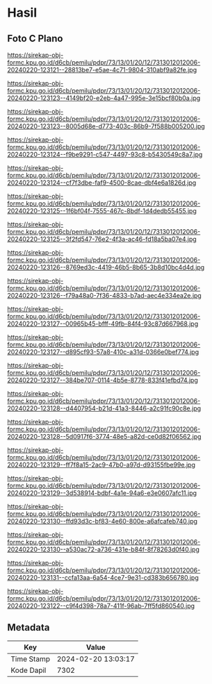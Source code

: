 # Hasil

## Foto C Plano

https://sirekap-obj-formc.kpu.go.id/d6cb/pemilu/pdpr/73/13/01/20/12/7313012012006-20240220-123121--28813be7-e5ae-4c71-9804-310abf9a82fe.jpg

https://sirekap-obj-formc.kpu.go.id/d6cb/pemilu/pdpr/73/13/01/20/12/7313012012006-20240220-123123--4149bf20-e2eb-4a47-995e-3e15bcf80b0a.jpg

https://sirekap-obj-formc.kpu.go.id/d6cb/pemilu/pdpr/73/13/01/20/12/7313012012006-20240220-123123--8005d68e-d773-403c-86b9-7f588b005200.jpg

https://sirekap-obj-formc.kpu.go.id/d6cb/pemilu/pdpr/73/13/01/20/12/7313012012006-20240220-123124--f9be9291-c547-4497-93c8-b5430549c8a7.jpg

https://sirekap-obj-formc.kpu.go.id/d6cb/pemilu/pdpr/73/13/01/20/12/7313012012006-20240220-123124--cf7f3dbe-faf9-4500-8cae-dbf4e6a1826d.jpg

https://sirekap-obj-formc.kpu.go.id/d6cb/pemilu/pdpr/73/13/01/20/12/7313012012006-20240220-123125--1f6bf04f-7555-467c-8bdf-1d4dedb55455.jpg

https://sirekap-obj-formc.kpu.go.id/d6cb/pemilu/pdpr/73/13/01/20/12/7313012012006-20240220-123125--3f2fd547-76e2-4f3a-ac46-fd18a5ba07e4.jpg

https://sirekap-obj-formc.kpu.go.id/d6cb/pemilu/pdpr/73/13/01/20/12/7313012012006-20240220-123126--8769ed3c-4419-46b5-8b65-3b8d10bc4d4d.jpg

https://sirekap-obj-formc.kpu.go.id/d6cb/pemilu/pdpr/73/13/01/20/12/7313012012006-20240220-123126--f79a48a0-7f36-4833-b7ad-aec4e334ea2e.jpg

https://sirekap-obj-formc.kpu.go.id/d6cb/pemilu/pdpr/73/13/01/20/12/7313012012006-20240220-123127--00965b45-bfff-49fb-84f4-93c87d667968.jpg

https://sirekap-obj-formc.kpu.go.id/d6cb/pemilu/pdpr/73/13/01/20/12/7313012012006-20240220-123127--d895cf93-57a8-410c-a31d-0366e0bef774.jpg

https://sirekap-obj-formc.kpu.go.id/d6cb/pemilu/pdpr/73/13/01/20/12/7313012012006-20240220-123127--384be707-0114-4b5e-8778-833f41efbd74.jpg

https://sirekap-obj-formc.kpu.go.id/d6cb/pemilu/pdpr/73/13/01/20/12/7313012012006-20240220-123128--d4407954-b21d-41a3-8446-a2c91fc90c8e.jpg

https://sirekap-obj-formc.kpu.go.id/d6cb/pemilu/pdpr/73/13/01/20/12/7313012012006-20240220-123128--5d0917f6-3774-48e5-a82d-ce0d82f06562.jpg

https://sirekap-obj-formc.kpu.go.id/d6cb/pemilu/pdpr/73/13/01/20/12/7313012012006-20240220-123129--ff7f8a15-2ac9-47b0-a97d-d93155fbe99e.jpg

https://sirekap-obj-formc.kpu.go.id/d6cb/pemilu/pdpr/73/13/01/20/12/7313012012006-20240220-123129--3d538914-bdbf-4a1e-94a6-e3e0607afc11.jpg

https://sirekap-obj-formc.kpu.go.id/d6cb/pemilu/pdpr/73/13/01/20/12/7313012012006-20240220-123130--ffd93d3c-bf83-4e60-800e-a6afcafeb740.jpg

https://sirekap-obj-formc.kpu.go.id/d6cb/pemilu/pdpr/73/13/01/20/12/7313012012006-20240220-123130--a530ac72-a736-431e-b84f-8f78263d0f40.jpg

https://sirekap-obj-formc.kpu.go.id/d6cb/pemilu/pdpr/73/13/01/20/12/7313012012006-20240220-123131--ccfa13aa-6a54-4ce7-9e31-cd383b656780.jpg

https://sirekap-obj-formc.kpu.go.id/d6cb/pemilu/pdpr/73/13/01/20/12/7313012012006-20240220-123122--c9f4d398-78a7-411f-96ab-7ff5fd860540.jpg


## Metadata

| Key        | Value               |
| ---------- | ------------------- |
| Time Stamp | 2024-02-20 13:03:17 |
| Kode Dapil | 7302                |



